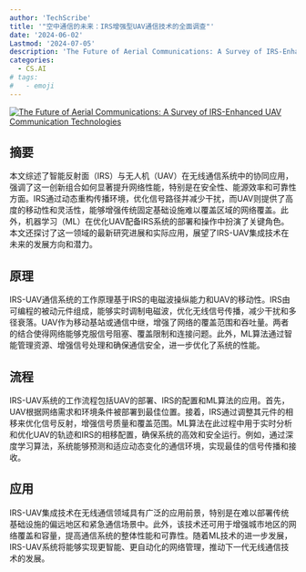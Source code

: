 ```yaml
---
author: 'TechScribe'
title: '"空中通信的未来：IRS增强型UAV通信技术的全面调查"'
date: '2024-06-02'
Lastmod: '2024-07-05'
description: 'The Future of Aerial Communications: A Survey of IRS-Enhanced UAV Communication Technologies'
categories:
  - CS.AI
# tags:
#   - emoji
---
```


[![The Future of Aerial Communications: A Survey of IRS-Enhanced UAV Communication Technologies](https://arxiv-research-1301205113.cos.ap-guangzhou.myqcloud.com/images/2407.01576v1.pdf_0.jpg)](https://arxiv.org/abs/2407.01576v1)

## 摘要

本文综述了智能反射面（IRS）与无人机（UAV）在无线通信系统中的协同应用，强调了这一创新组合如何显著提升网络性能，特别是在安全性、能源效率和可靠性方面。IRS通过动态重构传播环境，优化信号路径并减少干扰，而UAV则提供了高度的移动性和灵活性，能够增强传统固定基础设施难以覆盖区域的网络覆盖。此外，机器学习（ML）在优化UAV配备IRS系统的部署和操作中扮演了关键角色。本文还探讨了这一领域的最新研究进展和实际应用，展望了IRS-UAV集成技术在未来的发展方向和潜力。<!--more-->

## 原理

IRS-UAV通信系统的工作原理基于IRS的电磁波操纵能力和UAV的移动性。IRS由可编程的被动元件组成，能够实时调制电磁波，优化无线信号传播，减少干扰和多径衰落。UAV作为移动基站或通信中继，增强了网络的覆盖范围和吞吐量。两者的结合使得网络能够克服信号阻塞、覆盖限制和连接问题。此外，ML算法通过智能管理资源、增强信号处理和确保通信安全，进一步优化了系统的性能。

## 流程

IRS-UAV系统的工作流程包括UAV的部署、IRS的配置和ML算法的应用。首先，UAV根据网络需求和环境条件被部署到最佳位置。接着，IRS通过调整其元件的相移来优化信号反射，增强信号质量和覆盖范围。ML算法在此过程中用于实时分析和优化UAV的轨迹和IRS的相移配置，确保系统的高效和安全运行。例如，通过深度学习算法，系统能够预测和适应动态变化的通信环境，实现最佳的信号传播和接收。

## 应用

IRS-UAV集成技术在无线通信领域具有广泛的应用前景，特别是在难以部署传统基础设施的偏远地区和紧急通信场景中。此外，该技术还可用于增强城市地区的网络覆盖和容量，提高通信系统的整体性能和可靠性。随着ML技术的进一步发展，IRS-UAV系统将能够实现更智能、更自动化的网络管理，推动下一代无线通信技术的发展。